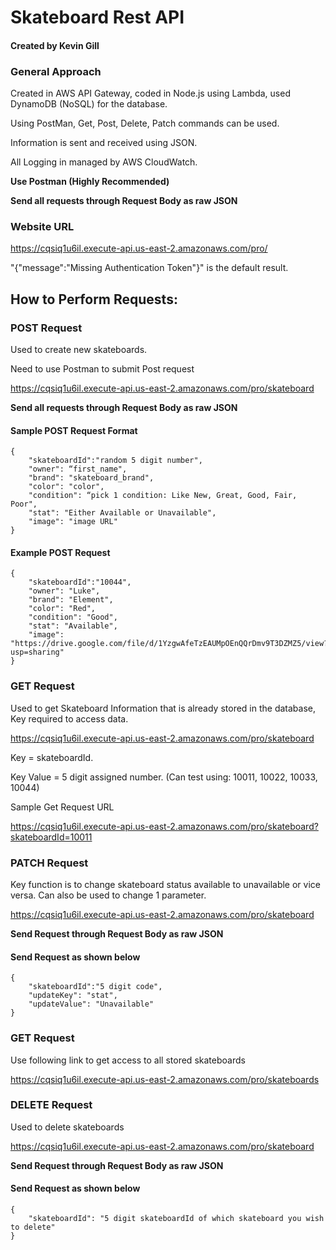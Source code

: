 # Skateboard Rest API
#### Created by Kevin Gill

### General Approach
Created in AWS API Gateway, coded in Node.js using Lambda, used DynamoDB (NoSQL) for the database.

Using PostMan, Get, Post, Delete, Patch commands can be used. 

Information is sent and received using JSON.

All Logging in managed by AWS CloudWatch.


**Use Postman (Highly Recommended)**

**Send all requests through Request Body as raw JSON**

### Website URL
https://cqsiq1u6il.execute-api.us-east-2.amazonaws.com/pro/

"{"message":"Missing Authentication Token"}" is the default result.

## How to Perform Requests:

### POST Request
Used to create new skateboards.

Need to use Postman to submit Post request


https://cqsiq1u6il.execute-api.us-east-2.amazonaws.com/pro/skateboard

**Send all requests through Request Body as raw JSON**

#### Sample POST Request Format
```
{
    "skateboardId":"random 5 digit number",
    "owner": “first_name",
    "brand": "skateboard_brand",
    "color": "color",
    "condition": “pick 1 condition: Like New, Great, Good, Fair, Poor",
    "stat": "Either Available or Unavailable",
    "image": "image URL"
}        
```

#### Example POST Request
```
{
    "skateboardId":"10044",
    "owner": "Luke",
    "brand": "Element",
    "color": "Red",
    "condition": "Good",
    "stat": "Available",
    "image": "https://drive.google.com/file/d/1YzgwAfeTzEAUMpOEnQQrDmv9T3DZMZ5/view?usp=sharing"
}        
```
### GET Request
Used to get Skateboard Information that is already stored in the database, Key required to access data. 

https://cqsiq1u6il.execute-api.us-east-2.amazonaws.com/pro/skateboard

Key = skateboardId.

Key Value = 5 digit assigned number. (Can test using: 10011, 10022, 10033, 10044)


Sample Get Request URL

https://cqsiq1u6il.execute-api.us-east-2.amazonaws.com/pro/skateboard?skateboardId=10011

### PATCH Request
Key function is to change skateboard status available to unavailable or vice versa. Can also be used to change 1 parameter.

https://cqsiq1u6il.execute-api.us-east-2.amazonaws.com/pro/skateboard

**Send Request through Request Body as raw JSON**

#### Send Request as shown below 
```
{
    "skateboardId":"5 digit code",
    "updateKey": "stat",
    "updateValue": "Unavailable"
}
```

### GET Request

Use following link to get access to all stored skateboards

https://cqsiq1u6il.execute-api.us-east-2.amazonaws.com/pro/skateboards

### DELETE Request

Used to delete skateboards

https://cqsiq1u6il.execute-api.us-east-2.amazonaws.com/pro/skateboard

**Send Request through Request Body as raw JSON**

#### Send Request as shown below 
```
{
    "skateboardId": "5 digit skateboardId of which skateboard you wish to delete"
}
```

